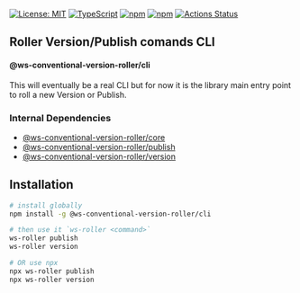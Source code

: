 [![License: MIT](https://img.shields.io/badge/License-MIT-yellow.svg)](https://opensource.org/licenses/MIT)
[![TypeScript](https://img.shields.io/badge/%3C%2F%3E-TypeScript-%230074c1.svg)](http://www.typescriptlang.org/)
[![npm](https://img.shields.io/npm/v/@ws-conventional-version-roller/cli.svg?color=forest)](https://www.npmjs.com/package/@ws-conventional-version-roller/cli)
[![npm](https://img.shields.io/npm/dy/@ws-conventional-version-roller/cli?color=forest)](https://www.npmjs.com/package/@ws-conventional-version-roller/cli)
[![Actions Status](https://github.com/ghiscoding/ws-conventional-version-roller/workflows/CI%20Build/badge.svg)](https://github.com/ghiscoding/ws-conventional-version-roller/actions)

## Roller Version/Publish comands CLI
#### @ws-conventional-version-roller/cli

This will eventually be a real CLI but for now it is the library main entry point to roll a new Version or Publish.

### Internal Dependencies
- [@ws-conventional-version-roller/core](https://github.com/ghiscoding/ws-conventional-version-roller/tree/main/packages/core)
- [@ws-conventional-version-roller/publish](https://github.com/ghiscoding/ws-conventional-version-roller/tree/main/packages/publish)
- [@ws-conventional-version-roller/version](https://github.com/ghiscoding/ws-conventional-version-roller/tree/main/packages/version)

## Installation 
```sh
# install globally
npm install -g @ws-conventional-version-roller/cli

# then use it `ws-roller <command>`
ws-roller publish
ws-roller version

# OR use npx
npx ws-roller publish
npx ws-roller version
```
